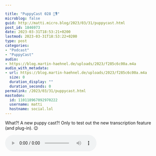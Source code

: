 ```yaml
---

title: "PuppyCast 028 🐶🎙"
microblog: false
guid: http://matti.micro.blog/2023/03/31/puppycast.html
post_id: 1846973
date: 2023-03-31T18:53:21+0200
lastmod: 2023-03-31T18:53:22+0200
type: post
categories:
- "Podcast"
- "PuppyCast"
audio:
- https://blog.martin-haehnel.de/uploads/2023/f285c6c00a.m4a
audio_with_metadata:
- url: https://blog.martin-haehnel.de/uploads/2023/f285c6c00a.m4a
  size: 0
  duration_display: ""
  duration_seconds: 0
permalink: /2023/03/31/puppycast.html
mastodon:
  id: 110118967092970222
  username: matti
  hostname: social.lol
---
```

<p>What?! A new puppy cast?! Only to test out the new transcription feature (and plug-in). 😉</p>
<audio controls="controls" src="https://blog.martin-haehnel.de/uploads/2023/f285c6c00a.m4a" preload="metadata" />
